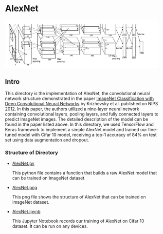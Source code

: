 # AlexNet

![paper.png](paper.png)

## Intro

This directory is the implementation of AlexNet, the convolutional neural network structure demonstrated in the
paper [ImageNet Classification with Deep Convolutional Neural Networks](https://papers.nips.cc/paper/2012/file/c399862d3b9d6b76c8436e924a68c45b-Paper.pdf)
by Krizhevsky et al. published on NIPS 2012. In this paper, the authors utilized a nine-layer neural network containing
convolutional layers, pooling layers, and fully connected layers to predict ImageNet images. The detailed description of
the model can be found in the paper listed above. In this directory, we used TensorFlow and Keras framework to implement
a simple AlexNet model and trained our fine-tuned model with Cifar 10 model, receiving a top-1 accuracy of 84% on test set using data augmentation and dropout.

### Structure of Directory

- [AlexNet.py](AlexNet.py)

  This python file contains a function that builds a raw AlexNet model that can be trained on ImageNet dataset.
- [AlexNet.png](AlexNet.png)

  This png file shows the structure of AlexNet that can be trained on ImageNet dataset.
- [AlexNet.ipynb](AlexNet.ipynb)

  This Jupyter Notebook records our training of AlexNet on Cifar 10 dataset. It can be run on any devices.